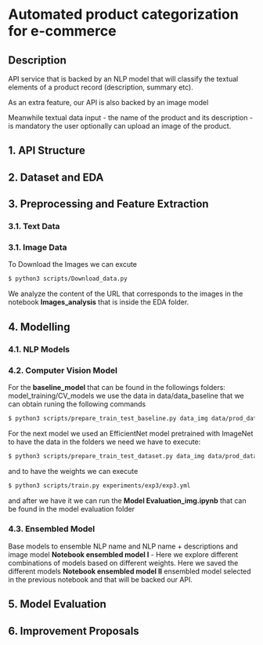# Automated product categorization for e-commerce

## Description 
API service that is backed by an NLP model that will classify the textual elements of a product record (description, summary etc). 

As an extra feature, our API is also backed by an image model

Meanwhile textual data input - the name of the product and its description - is mandatory the user optionally can upload an image of the product.   

## 1. API Structure 
## 2. Dataset and EDA 
## 3. Preprocessing and Feature Extraction 
### 3.1. Text Data
### 3.1. Image Data
To Download the Images we can excute

```bash
$ python3 scripts/Download_data.py
```
We analyze the content of the URL  that corresponds to the images in the notebook **Images_analysis** that is inside the EDA folder. 

## 4. Modelling
### 4.1. NLP Models
### 4.2. Computer Vision Model
For the **baseline_model** that can be found in the followings folders: model_training/CV_models we use the data in data/data_baseline that we can obtain runing the following commands
```bash
$ python3 scripts/prepare_train_test_baseline.py data_img data/prod_dataset_labels.csv data_splitted
```
For the next model we used an EfficientNet model pretrained with ImageNet to have the data in the folders we need we have to execute:
```bash
$ python3 scripts/prepare_train_test_dataset.py data_img data/prod_dataset_labels.csv data_splitted
```
and to have the weights we can execute

```bash
$ python3 scripts/train.py experiments/exp3/exp3.yml
```

and after we have it we can run the **Model Evaluation_img.ipynb** that can be found in the model evaluation folder

### 4.3. Ensembled Model
Base models to ensemble NLP name and NLP name + descriptions and image model
**Notebook ensembled model I**  - Here we explore different combinations of models based on different weights. Here we saved the different models 
**Notebook ensembled model II** ensembled model selected in the previous notebook and that will be backed our API. 

## 5. Model Evaluation

## 6. Improvement Proposals
